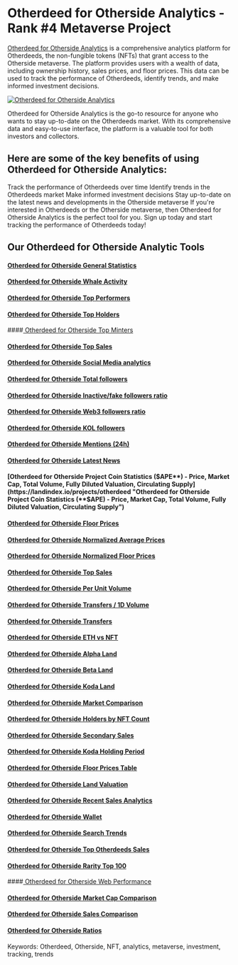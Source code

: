 # Otherdeed for Otherside Analytics - Rank #4 Metaverse Project 

[Otherdeed for Otherside Analytics](http://landindex.io/projects/otherdeed "Otherdeed for Otherside Analytics") is a comprehensive analytics platform for Otherdeeds, the non-fungible tokens (NFTs) that grant access to the Otherside metaverse. The platform provides users with a wealth of data, including ownership history, sales prices, and floor prices. This data can be used to track the performance of Otherdeeds, identify trends, and make informed investment decisions.

[![Otherdeed for Otherside Analytics](https://landindex.io/projects/otherdeed "Otherdeed for Otherside Analytics")](https://github.com/landindex/analytics/blob/8bd504af90b91f919ca8ab4ecddec525a9cef2d9/otherdeed%20for%20otherside%20analytics.png?raw=true "Otherdeed for Otherside Analytics")

Otherdeed for Otherside Analytics is the go-to resource for anyone who wants to stay up-to-date on the Otherdeeds market. With its comprehensive data and easy-to-use interface, the platform is a valuable tool for both investors and collectors.

## Here are some of the key benefits of using Otherdeed for Otherside Analytics:

Track the performance of Otherdeeds over time
Identify trends in the Otherdeeds market
Make informed investment decisions
Stay up-to-date on the latest news and developments in the Otherside metaverse
If you're interested in Otherdeeds or the Otherside metaverse, then Otherdeed for Otherside Analytics is the perfect tool for you. Sign up today and start tracking the performance of Otherdeeds today!

## Our Otherdeed for Otherside Analytic Tools

#### [Otherdeed for Otherside General Statistics](https://landindex.io/projects/otherdeed "Otherdeed for Otherside General Statistics")
#### [Otherdeed for Otherside Whale Activity](https://landindex.io/projects/otherdeed " Otherdeed for Otherside Whale Activity")
#### [Otherdeed for Otherside Top Performers](https://landindex.io/projects/otherdeed "Otherdeed for Otherside Top Performers")
#### [Otherdeed for Otherside Top Holders](https://landindex.io/projects/otherdeed "Otherdeed for Otherside Top Holders")
####[ Otherdeed for Otherside Top Minters](https://landindex.io/projects/otherdeed " Otherdeed for Otherside Top Minters")
#### [Otherdeed for Otherside Top Sales](https://landindex.io/projects/otherdeed "Otherdeed for Otherside Top Sales")
#### [Otherdeed for Otherside Social Media analytics](https://landindex.io/projects/otherdeed "Otherdeed for Otherside Social Media analytics")
#### [Otherdeed for Otherside Total followers](https://landindex.io/projects/otherdeed "Otherdeed for Otherside Total followers")
#### [Otherdeed for Otherside Inactive/fake followers ratio](https://landindex.io/projects/otherdeed "Otherdeed for Otherside Inactive/fake followers ratio")
#### [Otherdeed for Otherside Web3 followers ratio](https://landindex.io/projects/otherdeed "Otherdeed for Otherside Web3 followers ratio")
#### [Otherdeed for Otherside KOL followers](https://landindex.io/projects/otherdeed "Otherdeed for Otherside KOL followers")
#### [Otherdeed for Otherside Mentions (24h)](https://landindex.io/projects/otherdeed "Otherdeed for Otherside Mentions (24h)")
#### [Otherdeed for Otherside Latest News](https://landindex.io/projects/otherdeed "Otherdeed for Otherside Latest News")
#### [Otherdeed for Otherside Project Coin Statistics (**$APE**) - Price, Market Cap, Total Volume, Fully Diluted Valuation, Circulating Supply](https://landindex.io/projects/otherdeed "Otherdeed for Otherside Project Coin Statistics (**$APE**) - Price, Market Cap, Total Volume, Fully Diluted Valuation, Circulating Supply")
#### [Otherdeed for Otherside Floor Prices](https://landindex.io/projects/otherdeed "Otherdeed for Otherside Floor Prices")
#### [Otherdeed for Otherside Normalized Average Prices](https://landindex.io/projects/otherdeed "Otherdeed for Otherside Normalized Average Prices")
#### [Otherdeed for Otherside Normalized Floor Prices](https://landindex.io/projects/otherdeed "Otherdeed for Otherside Normalized Floor Prices")
#### [Otherdeed for Otherside Top Sales](https://landindex.io/projects/otherdeed "Otherdeed for Otherside Top Sales")
#### [Otherdeed for Otherside Per Unit Volume](https://landindex.io/projects/otherdeed "Otherdeed for Otherside Per Unit Volume")
#### [Otherdeed for Otherside Transfers / 1D Volume](https://landindex.io/projects/otherdeed "Otherdeed for Otherside Transfers / 1D Volume")
#### [Otherdeed for Otherside Transfers](https://landindex.io/projects/otherdeed "Otherdeed for Otherside Transfers")
#### [Otherdeed for Otherside ETH vs NFT](https://landindex.io/projects/otherdeed "Otherdeed for Otherside ETH vs NFT")
#### [Otherdeed for Otherside Alpha Land](https://landindex.io/projects/otherdeed "Otherdeed for Otherside Alpha Land")
#### [Otherdeed for Otherside Beta Land](https://landindex.io/projects/otherdeed "Otherdeed for Otherside Beta Land")
#### [Otherdeed for Otherside Koda Land](https://landindex.io/projects/otherdeed "Otherdeed for Otherside Koda Land")
#### [Otherdeed for Otherside Market Comparison](https://landindex.io/projects/otherdeed "Otherdeed for Otherside Market Comparison")
#### [Otherdeed for Otherside Holders by NFT Count](https://landindex.io/projects/otherdeed "Otherdeed for Otherside Holders by NFT Count")
#### [Otherdeed for Otherside Secondary Sales](https://landindex.io/projects/otherdeed "Otherdeed for Otherside Secondary Sales")
#### [Otherdeed for Otherside Koda Holding Period](https://landindex.io/projects/otherdeed "Otherdeed for Otherside Koda Holding Period")
#### [Otherdeed for Otherside Floor Prices Table](https://landindex.io/projects/otherdeed "Otherdeed for Otherside Floor Prices Table")
#### [Otherdeed for Otherside Land Valuation](https://landindex.io/projects/otherdeed "Otherdeed for Otherside Land Valuation")
#### [Otherdeed for Otherside Recent Sales Analytics](https://landindex.io/projects/otherdeed "Otherdeed for Otherside Recent Sales Analytics")
#### [Otherdeed for Otherside Wallet](https://landindex.io/projects/otherdeed "Otherdeed for Otherside Wallet")
#### [Otherdeed for Otherside Search Trends](https://landindex.io/projects/otherdeed "Otherdeed for Otherside Search Trends")
#### [Otherdeed for Otherside Top Otherdeeds Sales](https://landindex.io/projects/otherdeed "Otherdeed for Otherside Top Otherdeeds Sales")
#### [Otherdeed for Otherside Rarity Top 100](https://landindex.io/projects/otherdeed "Otherdeed for Otherside Rarity Top 100")
####[ Otherdeed for Otherside Web Performance](https://landindex.io/projects/otherdeed " Otherdeed for Otherside Web Performance")
#### [Otherdeed for Otherside Market Cap Comparison](https://landindex.io/projects/otherdeed "Otherdeed for Otherside Market Cap Comparison")
#### [Otherdeed for Otherside Sales Comparison](https://landindex.io/projects/otherdeed "Otherdeed for Otherside Sales Comparison")
#### [Otherdeed for Otherside Ratios](https://landindex.io/projects/otherdeed "Otherdeed for Otherside Ratios")



Keywords: Otherdeed, Otherside, NFT, analytics, metaverse, investment, tracking, trends



